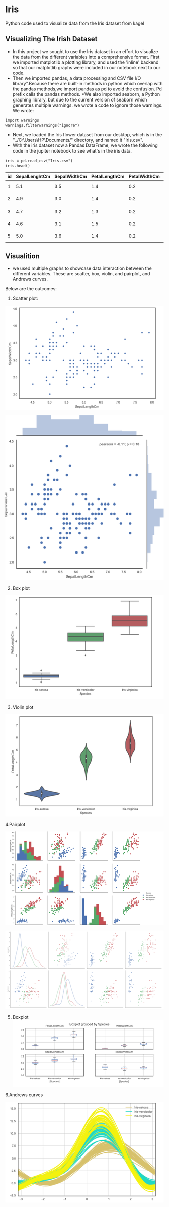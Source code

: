 # Iris
Python code used to visualize data from the Iris dataset from kagel
## Visualizing The Irish Dataset
* In this project we sought to use the Iris dataset in an effort to visualize the data from the different variables into 
a comprehensive format. 
First we imported matplotlib a plotting library, and used the 'inline' backend so that our matplotlib graphs
were included in our notebook next to our code.
* Then we imported pandas, a data processing and CSV file I/O library".Because there are built-in methods in python which overlap
with the pandas methods,we import pandas as pd to avoid the confusion. Pd prefix calls the pandas methods.
*We also imported seaborn, a Python graphing library, but due to the current version of seaborn which generates
multiple warnings. we wrote a code to ignore those warnings. We wrote:
```
import warnings
warnings.filterwarnings("ignore")
```
* Next, we loaded the Iris flower dataset from our desktop, which is in the "../C:\Users\HP\Documents/" directory, and
named it "Iris.csv".
* With the iris dataset now a Pandas DataFrame, we wrote the following code in the jupiter notebook to 
see what's in the iris data.
```
iris = pd.read_csv("Iris.csv") 
iris.head()
```

|id| SepalLenghtCm| SepalWidthCm| PetalLengthCm|PetalWidthCm|Species      |
|--|--------------|-------------|--------------|------------|-------------|
|1|5.1            |3.5          |    1.4       |   0.2      | Iris-setosa |
|2|    4.9        | 3.0         |    1.4       |   0.2      | Iris-setosa |
|3|  4.7          |   3.2       |    1.3       |   0.2      | Iris-setosa |
|4|   4.6         |   3.1       |    1.5       |   0.2      | Iris-setosa |
|5|   5.0         |    3.6      |    1.4       |   0.2      | Iris-setosa |

## Visualition

* we used multiple graphs to showcase data interaction between the different variables. These are scatter, box, violin, and pairplot,
and Andrews curves.

Below are the outcomes:

1. Scatter plot:

![GitHub Logo](/1.PNG) 

![GitHub Logo](/2.PNG) 

2. Box plot

![GitHub Logo](/3.PNG) 

3. Violin plot

![GitHub Logo](/4.PNG)

4.Pairplot

![GitHub Logo](/5.PNG) 

![GitHub Logo](/6.PNG) 

5. Boxplot
![GitHub Logo](/7.PNG)

6.Andrews curves

![GitHub Logo](/8.PNG) 



